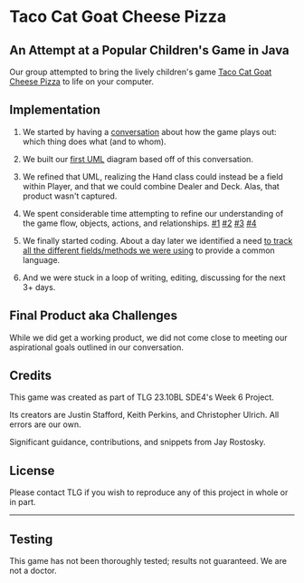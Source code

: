 # Taco Cat Goat Cheese Pizza

## An Attempt at a Popular Children's Game in Java

Our group attempted to bring the lively children's game [Taco Cat Goat Cheese Pizza](https://www.cardhaus.com/taco-cat-goat-cheese-pizza/) to life on your computer. 

## Implementation

1. We started by having a [conversation](resources/READMEReferences/TCGCP%20Conversation.txt) about how the game plays out: which thing does what (and to whom). 
2. We built our [first UML](resources/READMEReferences/ClassDiagram_20231115%20-%20few%20fields.jpg) diagram based off of this conversation.
3. We refined that UML, realizing the Hand class could instead be a field within Player, and that we could combine Dealer and Deck. Alas, that product wasn't captured.

4. We spent considerable time attempting to refine our understanding of the game flow, objects, actions, and relationships.
    [#1](resources/READMEReferences/Game%20Logic-Error%20Finding.txt)
    [#2](resources/READMEReferences/Model%20Classes%20based%20on%20current%20UML.txt)
    [#3](resources/READMEReferences/procedures.txt)
    [#4](resources/READMEReferences/Class-Method%20Structure.txt)

5. We finally started coding. About a day later we identified a need [to track all the different fields/methods we were using](resources/READMEReferences/TCGCP%20Classes,%20Methods,%20Fields.xlsx) to provide a common language.

6. And we were stuck in a loop of writing, editing, discussing for the next 3+ days.

## Final Product aka Challenges

While we did get a working product, we did not come close to meeting our aspirational goals outlined in our conversation.

## Credits

This game was created as part of TLG 23.10BL SDE4's Week 6 Project. 

Its creators are Justin Stafford, Keith Perkins, and Christopher Ulrich.
All errors are our own.

Significant guidance, contributions, and snippets from Jay Rostosky.

## License

Please contact TLG if you wish to reproduce any of this project in whole or in part.

---

## Testing

This game has not been thoroughly tested; results not guaranteed. We are not a doctor.